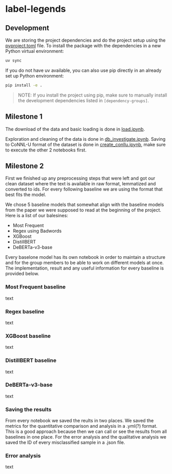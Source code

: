 # label-legends


## Development
We are storing the project dependencies and do the project setup using the [pyproject.toml](./pyproject.toml) file.
To install the package with the dependencies in a new Python virtual environment:

```bash
uv sync
```
If you do not have uv available, you can also use pip directly in an already set up Python environment:
```bash
pip install -e .
```
> NOTE: If you install the project using pip, make sure to manually install the development dependencies listed in `[dependency-groups]`.


## Milestone 1
The download of the data and basic loading is done in [load.ipynb](./notebooks/load.ipynb).

Exploration and cleaning of the data is done in [db_investigate.ipynb](./notebooks/db_investigate.ipynb).
Saving to CoNNL-U format of the dataset is done in [create_conllu.ipynb](./notebooks/create_conllu.ipynb), make sure to execute the other 2 notebooks first.

## Milestone 2
First we finished up any preprocessing steps that were left and got our clean dataset where the text is available in raw format, lemmatized and converted to ids. 
For every following baseline we are using the format that best fits the model.

We chose 5 baseline models that somewhat align with the baseline models from the paper we were supposed to read at the beginning of the project. Here is a list of our balesines:
-  Most Frequent
-  Regex using Badwords
-  XGBoost
-  DistillBERT
-  DeBERTa-v3-base

Every baselone model has its own notebook in order to maintain a structure and for the group members to be able to work on different models at once. The implementation, result and any useful information for every baseline is provided below.

### Most Frequent baseline
text

### Regex baseline
text

### XGBoost baseline
text

### DistillBERT baseline
text

### DeBERTa-v3-base
text

### Saving the results
From every notebook we saved the reults in two places. 
We saved the metrics for the quantitative comparison and analysis in a .yml(?) format. This is a good approach because then we can call or see the results from all baselines in one place.
For the error analysis and the qualitative analysis we saved the ID of every misclassified sample in a .json file.

### Error analysis
text

